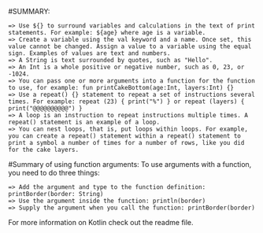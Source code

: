 #SUMMARY:

    => Use ${} to surround variables and calculations in the text of print statements. For example: ${age} where age is a variable.
    => Create a variable using the val keyword and a name. Once set, this value cannot be changed. Assign a value to a variable using the equal sign. Examples of values are text and numbers.
    => A String is text surrounded by quotes, such as "Hello".
    => An Int is a whole positive or negative number, such as 0, 23, or -1024.
    => You can pass one or more arguments into a function for the function to use, for example: fun printCakeBottom(age:Int, layers:Int) {}
    => Use a repeat() {} statement to repeat a set of instructions several times. For example: repeat (23) { print("%") } or repeat (layers) { print("@@@@@@@@@@") }
    => A loop is an instruction to repeat instructions multiple times. A repeat() statement is an example of a loop.
    => You can nest loops, that is, put loops within loops. For example, you can create a repeat() statement within a repeat() statement to print a symbol a number of times for a number of rows, like you did for the cake layers.

#Summary of using function arguments: To use arguments with a function, you need to do three things:

    => Add the argument and type to the function definition: printBorder(border: String)
    => Use the argument inside the function: println(border)
    => Supply the argument when you call the function: printBorder(border)

For more information on Kotlin check out the readme file.
